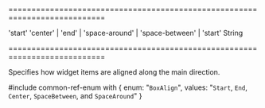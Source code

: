 ===========================================================================
<!--default-->'start'<!--/default-->
<!--acceptValues-->'center' | 'end' | 'space-around' | 'space-between' | 'start'<!--/acceptValues-->
<!--type-->String<!--/type-->
===========================================================================

<!--shortDescription-->
Specifies how widget items are aligned along the main direction.
<!--/shortDescription-->

<!--fullDescription-->
#include common-ref-enum with {
    enum: "`BoxAlign`",
    values: "`Start`, `End`, `Center`, `SpaceBetween`, and `SpaceAround`"
}
<!--/fullDescription-->